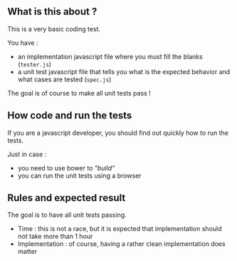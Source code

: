 
## What is this about ?

This is a very basic coding test.

You have :

 - an implementation javascript file where you must fill the blanks (`tester.js`)
 - a unit test javascript file that tells you what is the expected behavior and what cases are tested (`spec.js`)

The goal is of course to make all unit tests pass !

## How code and run the tests

If you are a javascript developer, you should find out quickly how to run the tests.

Just in case :

  - you need to use bower to *"build"*
  - you can run the unit tests using a browser 

## Rules and expected result 

The goal is to have all unit tests passing.

 - Time  : this is not a race, but it is expected that implementation should not take more than 1 hour 
 - Implementation : of course, having a rather clean implementation does matter

